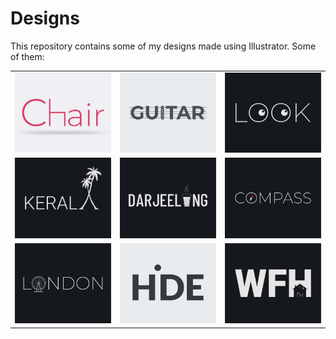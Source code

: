 # Designs
This repository contains some of my designs made using Illustrator.
Some of them:
<table>
    <tr>
      <td><img src="2020-11/png/17.11.2020.png"></td>
      <td><img src="2020-12/png/02.12.2020.png"></td>
      <td><img src="2021-01/png/16.01.2021.png"></td>
    </tr>
    <tr>
      <td><img src="2020-12/png/25.12.2020.png"></td>
      <td><img src="2020-12/png/31.12.2020.png"></td>
      <td><img src="2020-12/png/12.12.2020.png"></td>
    </tr>
    <tr>
      <td><img src="2020-12/png/16.12.2020.png"></td>
      <td><img src="2020-11/png/23.11.2020.png"></td>
      <td><img src="2021-01/png/05.01.2021.png"></td>
    </tr>
</table>
